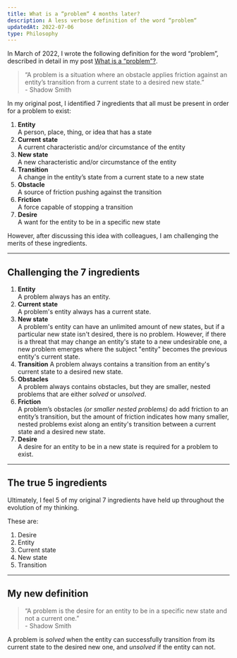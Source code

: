 ```yaml
---
title: What is a “problem“ 4 months later?
description: A less verbose definition of the word “problem“
updatedAt: 2022-07-06
type: Philosophy
---
```


In March of 2022, I wrote the following definition for the word “problem”, described in detail in my post [What is a “problem”?](/what-is-a-problem).

> “A problem is a situation where an obstacle applies friction against an entity’s transition from a current state to a desired new state.” <br>- Shadow Smith

In my original post, I identified 7 ingredients that all must be present in order for a problem to exist:

1. **Entity** <br>A person, place, thing, or idea that has a state
2. **Current state** <br>A current characteristic and/or circumstance of the entity
3. **New state** <br>A new characteristic and/or circumstance of the entity
4. **Transition** <br>A change in the entity’s state from a current state to a new state
5. **Obstacle** <br>A source of friction pushing against the transition
6. **Friction** <br>A force capable of stopping a transition
7. **Desire** <br>A want for the entity to be in a specific new state

However, after discussing this idea with colleagues, I am challenging the merits of these ingredients.

---

## Challenging the 7 ingredients

1. **Entity** <br>A problem always has an entity.
2. **Current state** <br>A problem's entity always has a current state.
3. **New state** <br>A problem's entity can have an unlimited amount of new states, but if a particular new state isn't desired, there is no problem. However, if there is a threat that may change an entity's state to a new undesirable one, a new problem emerges where the subject "entity" becomes the previous entity's current state.
4. **Transition** <be>A problem always contains a transition from an entity's current state to a desired new state.
5. **Obstacles** <br>A problem always contains obstacles, but they are smaller, nested problems that are either _solved_ or _unsolved_.
6. **Friction** <br>A problem’s obstacles _(or smaller nested problems)_ do add friction to an entity’s transition, but the amount of friction indicates how many smaller, nested problems exist along an entity's transition between a current state and a desired new state.
7. **Desire** <br>A desire for an entity to be in a new state is required for a problem to exist.

---

## The true 5 ingredients

Ultimately, I feel 5 of my original 7 ingredients have held up throughout the evolution of my thinking.

These are:

1. Desire
2. Entity
3. Current state
4. New state
5. Transition
 
---

## My new definition

> “A problem is the desire for an entity to be in a specific new state and not a current one.” <br>- Shadow Smith

A problem is _solved_ when the entity can successfully transition from its current state to the desired new one, and _unsolved_ if the entity can not.
